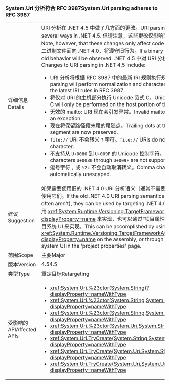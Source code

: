 ### <a name="systemuri-parsing-adheres-to-rfc-3987"></a><span data-ttu-id="27c7f-101">System.Uri 分析符合 RFC 3987</span><span class="sxs-lookup"><span data-stu-id="27c7f-101">System.Uri parsing adheres to RFC 3987</span></span>

|   |   |
|---|---|
|<span data-ttu-id="27c7f-102">详细信息</span><span class="sxs-lookup"><span data-stu-id="27c7f-102">Details</span></span>|<span data-ttu-id="27c7f-103">URI 分析在 .NET 4.5 中做了几方面的更改。</span><span class="sxs-lookup"><span data-stu-id="27c7f-103">URI parsing has changed in several ways in .NET 4.5.</span></span> <span data-ttu-id="27c7f-104">但请注意，这些更改仅影响面向 .NET 4.5 的代码。</span><span class="sxs-lookup"><span data-stu-id="27c7f-104">Note, however, that these changes only affect code targeting .NET 4.5.</span></span> <span data-ttu-id="27c7f-105">如果二进制文件面向 .NET 4.0，将遵守旧行为。</span><span class="sxs-lookup"><span data-stu-id="27c7f-105">If a binary targets .NET 4.0, the old behavior will be observed.</span></span> <span data-ttu-id="27c7f-106">.NET 4.5 中对 URI 分析所做的更改包括：</span><span class="sxs-lookup"><span data-stu-id="27c7f-106">Changes to URI parsing in .NET 4.5 include:</span></span><ul><li><span data-ttu-id="27c7f-107">URI 分析将根据 RFC 3987 中的最新 IRI 规则执行规范化和字符检查。</span><span class="sxs-lookup"><span data-stu-id="27c7f-107">URI parsing will perform normalization and character checking according to the latest IRI rules in RFC 3987.</span></span></li><li><span data-ttu-id="27c7f-108">将仅对 URI 的主机部分执行 Unicode 范式 C。</span><span class="sxs-lookup"><span data-stu-id="27c7f-108">Unicode normalization form C will only be performed on the host portion of the URI.</span></span></li><li><span data-ttu-id="27c7f-109">无效的 mailto: URI 现在会引发异常。</span><span class="sxs-lookup"><span data-stu-id="27c7f-109">Invalid mailto: URIs will now cause an exception.</span></span></li><li><span data-ttu-id="27c7f-110">现在将保留路径段末尾的尾随点。</span><span class="sxs-lookup"><span data-stu-id="27c7f-110">Trailing dots at the end of a path segment are now preserved.</span></span></li><li><span data-ttu-id="27c7f-111"><code>file://</code> URI 不会转义 <code>?</code> 字符。</span><span class="sxs-lookup"><span data-stu-id="27c7f-111"><code>file://</code> URIs do not escape the <code>?</code> character.</span></span></li><li><span data-ttu-id="27c7f-112">不支持从 <code>U+0080</code> 到 <code>U+009F</code> 的 Unicode 控制字符。</span><span class="sxs-lookup"><span data-stu-id="27c7f-112">Unicode control characters <code>U+0080</code> through <code>U+009F</code> are not supported.</span></span></li><li><span data-ttu-id="27c7f-113">逗号字符 <code>,</code> 或 <code>%2c</code> 不会自动取消转义。</span><span class="sxs-lookup"><span data-stu-id="27c7f-113">Comma characters <code>,</code> or <code>%2c</code> are not automatically unescaped.</span></span></li></ul>|
|<span data-ttu-id="27c7f-114">建议</span><span class="sxs-lookup"><span data-stu-id="27c7f-114">Suggestion</span></span>|<span data-ttu-id="27c7f-115">如果需要使用旧的 .NET 4.0 URI 分析语义（通常不需要），可通过面向 .NET 4.0 使用它们。</span><span class="sxs-lookup"><span data-stu-id="27c7f-115">If the old .NET 4.0 URI parsing semantics are necessary (they often aren't), they can be used by targeting .NET 4.0.</span></span> <span data-ttu-id="27c7f-116">这可通过在程序集上使用 <xref:System.Runtime.Versioning.TargetFrameworkAttribute?displayProperty=name> 来实现，也可以通过“项目属性”页中 Visual Studio 的项目系统 UI 来实现。</span><span class="sxs-lookup"><span data-stu-id="27c7f-116">This can be accomplished by using a <xref:System.Runtime.Versioning.TargetFrameworkAttribute?displayProperty=name> on the assembly, or through Visual Studio's project system UI in the 'project properties' page.</span></span>|
|<span data-ttu-id="27c7f-117">范围</span><span class="sxs-lookup"><span data-stu-id="27c7f-117">Scope</span></span>|<span data-ttu-id="27c7f-118">主要</span><span class="sxs-lookup"><span data-stu-id="27c7f-118">Major</span></span>|
|<span data-ttu-id="27c7f-119">版本</span><span class="sxs-lookup"><span data-stu-id="27c7f-119">Version</span></span>|<span data-ttu-id="27c7f-120">4.5</span><span class="sxs-lookup"><span data-stu-id="27c7f-120">4.5</span></span>|
|<span data-ttu-id="27c7f-121">类型</span><span class="sxs-lookup"><span data-stu-id="27c7f-121">Type</span></span>|<span data-ttu-id="27c7f-122">重定目标</span><span class="sxs-lookup"><span data-stu-id="27c7f-122">Retargeting</span></span>|
|<span data-ttu-id="27c7f-123">受影响的 API</span><span class="sxs-lookup"><span data-stu-id="27c7f-123">Affected APIs</span></span>|<ul><li><xref:System.Uri.%23ctor(System.String)?displayProperty=nameWithType></li><li><xref:System.Uri.%23ctor(System.String,System.Boolean)?displayProperty=nameWithType></li><li><xref:System.Uri.%23ctor(System.String,System.UriKind)?displayProperty=nameWithType></li><li><xref:System.Uri.%23ctor(System.Uri,System.String)?displayProperty=nameWithType></li><li><xref:System.Uri.TryCreate(System.String,System.UriKind,System.Uri@)?displayProperty=nameWithType></li><li><xref:System.Uri.TryCreate(System.Uri,System.String,System.Uri@)?displayProperty=nameWithType></li><li><xref:System.Uri.TryCreate(System.Uri,System.Uri,System.Uri@)?displayProperty=nameWithType></li></ul>|

